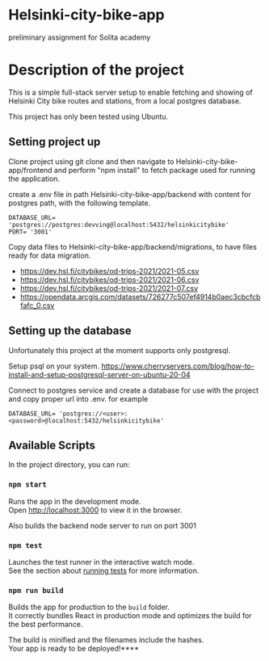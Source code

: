# Helsinki-city-bike-app
preliminary assignment for Solita academy
# Description of the project
This is a simple full-stack server setup to enable fetching and showing of Helsinki City bike routes and stations, from a local postgres database.

This project has only been tested using Ubuntu.

## Setting project up

Clone project using git clone and then navigate to Helsinki-city-bike-app/frontend and perform "npm install" to fetch package used for running the application.

create a .env file in path Helsinki-city-bike-app/backend with content for postgres path, with the following template.

```
DATABASE_URL= 'postgres://postgres:devving@localhost:5432/helsinkicitybike'
PORT= '3001'
```

Copy data files to Helsinki-city-bike-app/backend/migrations, to have files ready for data migration.

- https://dev.hsl.fi/citybikes/od-trips-2021/2021-05.csv
- https://dev.hsl.fi/citybikes/od-trips-2021/2021-06.csv
- https://dev.hsl.fi/citybikes/od-trips-2021/2021-07.csv
- https://opendata.arcgis.com/datasets/726277c507ef4914b0aec3cbcfcbfafc_0.csv


## Setting up the database

Unfortunately this project at the moment supports only postgresql.

Setup psql on your system.
https://www.cherryservers.com/blog/how-to-install-and-setup-postgresql-server-on-ubuntu-20-04

Connect to postgres service and create a database for use with the project and copy proper url into .env.
for example 

`
DATABASE_URL= 'postgres://<user>:<password>@localhost:5432/helsinkicitybike'
`
## Available Scripts

In the project directory, you can run:

### `npm start`

Runs the app in the development mode.\
Open [http://localhost:3000](http://localhost:3000) to view it in the browser.

Also builds the backend node server to run on port 3001

### `npm test`

Launches the test runner in the interactive watch mode.\
See the section about [running tests](https://facebook.github.io/create-react-app/docs/running-tests) for more information.

### `npm run build`

Builds the app for production to the `build` folder.\
It correctly bundles React in production mode and optimizes the build for the best performance.

The build is minified and the filenames include the hashes.\
Your app is ready to be deployed!****
